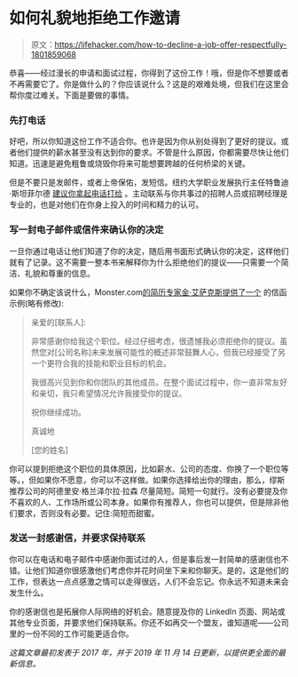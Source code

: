 # 如何礼貌地拒绝工作邀请

> 原文：<https://lifehacker.com/how-to-decline-a-job-offer-respectfully-1801859068>

恭喜——经过漫长的申请和面试过程，你得到了这份工作！哦，但是你不想要或者不再需要它了。你是做什么的？你应该说什么？这是的艰难处境，但我们在这里会帮你度过难关。下面是要做的事情。



### **先打电话**

好吧，所以你知道这份工作不适合你。也许是因为你从别处得到了更好的提议。或者他们提供的薪水甚至没有达到你的要求。不管是什么原因，你都需要尽快让他们知道。迅速是避免粗鲁或烧毁你将来可能想要跨越的任何桥梁的关键。

但是不要只是发邮件，或者上帝保佑，发短信。纽约大学职业发展执行主任特鲁迪·斯坦菲尔德 [建议你拿起电话打给](https://www.forbes.com/sites/trudysteinfeld/2013/04/01/decline-a-job-offer-the-right-way/#20c7f3bb5737) 。主动联系与你共事过的招聘人员或招聘经理是专业的，也是对他们在你身上投入的时间和精力的认可。

### **写一封电子邮件或信件来确认你的决定**

一旦你通过电话让他们知道了你的决定，随后用书面形式确认你的决定，这样他们就有了记录。这不需要一整本书来解释你为什么拒绝他们的提议——只需要一个简洁、礼貌和尊重的信息。

如果你不确定该说什么，Monster.com[的简历专家金·艾萨克斯提供了一个](https://www.monster.com/career-advice/article/sample-letter-declining-job-offer) 的信函示例(略有修改):

> 亲爱的[联系人]:
> 
> 非常感谢你给我这个职位。经过仔细考虑，很遗憾我必须拒绝你的提议。虽然您对[公司名称]未来发展可能性的概述非常鼓舞人心，但我已经接受了另一个更符合我的技能和职业目标的机会。
> 
> 我很高兴见到你和你团队的其他成员。在整个面试过程中，你一直非常友好和亲切，我只希望情况允许我接受你的提议。
> 
> 祝你继续成功。
> 
> 真诚地
> 
> [您的姓名]

你可以提到拒绝这个职位的具体原因，比如薪水、公司的态度、你换了一个职位等等。，但如果你不愿意，你可以不这样做。如果你选择给出你的理由，那么，缪斯推荐公司的阿德里安·格兰泽尔拉·拉森 尽量简短。简短一句就行。没有必要提及你不喜欢的人、工作场所或公司本身。如果你有推荐人，你也可以提供，但是除非他们要求，否则没有必要。记住:简短而甜蜜。

### **发送一封感谢信，并要求保持联系**

你可以在电话和电子邮件中感谢你面试过的人，但是事后发一封简单的感谢信也不错。让他们知道你很感激他们考虑你并花时间坐下来和你聊天。是的，这是他们的工作，但表达一点点感激之情可以走得很远，人们不会忘记。你永远不知道未来会发生什么。

你的感谢信也是拓展你人际网络的好机会。随意提及你的 LinkedIn 页面、网站或其他专业页面，并要求他们保持联系。你还不如再交一个盟友，谁知道呢——公司里的一份不同的工作可能更适合你。

*这篇文章最初发表于 2017 年，并于 2019 年 11 月 14 日更新，以提供更全面的最新信息。*